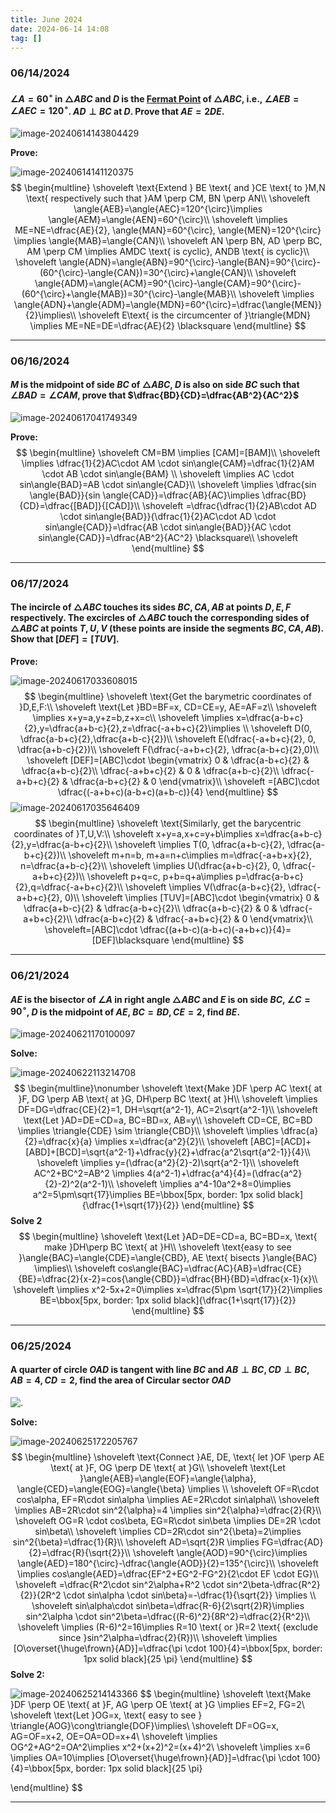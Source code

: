 ```yaml
---
title: June 2024
date: 2024-06-14 14:08
tag: []
---
```


### 06/14/2024

#### $\angle{A}=60^{\circ}$ in $\triangle{ABC}$ and $D$ is the [Fermat Point](https://en.wikipedia.org/wiki/Fermat_point) of $\triangle{ABC}$, i.e., $\angle{AEB}=\angle{AEC}=120^{\circ}$. $AD \perp BC$ at $D$. Prove that $AE=2DE$.

![image-20240614143804429](/assets/images/2024/image-20240614141234469.png)

**Prove:**

![image-20240614141120375](/assets/images/2024/image-20240614141120375.png)
$$
\begin{multline}
\shoveleft \text{Extend } BE \text{ and }CE \text{ to }M,N \text{ respectively such that }AM \perp CM, BN \perp AN\\
\shoveleft \angle{AEB}=\angle{AEC}=120^{\circ}\implies \angle{AEM}=\angle{AEN}=60^{\circ}\\
\shoveleft \implies ME=NE=\dfrac{AE}{2}, \angle{MAN}=60^{\circ}, \angle{MEN}=120^{\circ} \implies \angle{MAB}=\angle{CAN}\\
\shoveleft AN \perp BN, AD \perp BC, AM \perp CM \implies AMDC \text{ is cyclic}, ANDB \text{ is cyclic}\\
\shoveleft \angle{ADN}=\angle{ABN}=90^{\circ}-\angle{BAN}=90^{\circ}-(60^{\circ}-\angle{CAN})=30^{\circ}+\angle{CAN}\\
\shoveleft \angle{ADM}=\angle{ACM}=90^{\circ}-\angle{CAM}=90^{\circ}-(60^{\circ}+\angle{MAB})=30^{\circ}-\angle{MAB}\\
\shoveleft \implies \angle{ADN}+\angle{ADM}=\angle{MDN}=60^{\circ}=\dfrac{\angle{MEN}}{2}\implies\\
\shoveleft E\text{ is the circumcenter of }\triangle{MDN} \implies ME=NE=DE=\dfrac{AE}{2} \blacksquare
\end{multline}
$$

---

### 06/16/2024

#### $M$ is the midpoint of side $BC$ of $\triangle{ABC}$, $D$ is also on side $BC$ such that $\angle{BAD}=\angle{CAM}$, prove that $\dfrac{BD}{CD}=\dfrac{AB^2}{AC^2}$

![image-20240617041749349](/assets/images/2024/image-20240617021340154.png)

**Prove:**
$$
\begin{multline}
\shoveleft CM=BM \implies [CAM]=[BAM]\\
\shoveleft \implies \dfrac{1}{2}AC\cdot AM \cdot sin\angle{CAM}=\dfrac{1}{2}AM \cdot AB \cdot sin\angle{BAM} \\
\shoveleft \implies AC \cdot sin\angle{BAD}=AB \cdot sin\angle{CAD}\\
\shoveleft \implies \dfrac{sin \angle{BAD}}{sin \angle{CAD}}=\dfrac{AB}{AC}\implies \dfrac{BD}{CD}=\dfrac{[BAD]}{[CAD]}\\
\shoveleft =\dfrac{\dfrac{1}{2}AB\cdot AD \cdot sin\angle{BAD}}{\dfrac{1}{2}AC\cdot AD \cdot sin\angle{CAD}}=\dfrac{AB \cdot sin\angle{BAD}}{AC \cdot sin\angle{CAD}}=\dfrac{AB^2}{AC^2} \blacksquare\\
\shoveleft
\end{multline}
$$

---

### 06/17/2024

#### The incircle of $\triangle{ABC}$ touches its sides $BC, CA, AB$ at points $D,E,F$ respectively. The excircles of $\triangle{ABC}$ touch the corresponding sides of $\triangle{ABC}$ at points $T, U, V$ (these points are inside the segments $BC, CA, AB$). Show that $[DEF]=[TUV]$.

**Prove:**

![image-20240617033608015](/assets/images/2024/image-20240617033608015.png)
$$
\begin{multline}
\shoveleft \text{Get the barymetric coordinates of }D,E,F:\\
\shoveleft \text{Let }BD=BF=x, CD=CE=y, AE=AF=z\\
\shoveleft \implies x+y=a,y+z=b,z+x=c\\
\shoveleft \implies x=\dfrac{a-b+c}{2},y=\dfrac{a+b-c}{2},z=\dfrac{-a+b+c}{2}\implies \\
\shoveleft D(0, \dfrac{a-b+c}{2},\dfrac{a+b-c}{2})\\
\shoveleft E(\dfrac{-a+b+c}{2}, 0, \dfrac{a+b-c}{2})\\
\shoveleft F(\dfrac{-a+b+c}{2}, \dfrac{a-b+c}{2},0)\\
\shoveleft [DEF]=[ABC]\cdot
\begin{vmatrix}
0 & \dfrac{a-b+c}{2} & \dfrac{a+b-c}{2}\\
\dfrac{-a+b+c}{2} & 0 & \dfrac{a+b-c}{2}\\
\dfrac{-a+b+c}{2} & \dfrac{a-b+c}{2} & 0
\end{vmatrix}\\
\shoveleft =[ABC]\cdot \dfrac{(-a+b+c)(a-b+c)(a+b-c)}{4}
\end{multline}
$$
![image-20240617035646409](/assets/images/2024/image-20240617035646409.png)
$$
\begin{multline}
\shoveleft \text{Similarly, get the barycentric coordinates of }T,U,V:\\
\shoveleft x+y=a,x+c=y+b\implies x=\dfrac{a+b-c}{2},y=\dfrac{a-b+c}{2}\\
\shoveleft \implies T(0, \dfrac{a+b-c}{2}, \dfrac{a-b+c}{2})\\
\shoveleft m+n=b, m+a=n+c\implies m=\dfrac{-a+b+x}{2}, n=\dfrac{a+b-c}{2}\\
\shoveleft \implies U(\dfrac{a+b-c}{2}, 0, \dfrac{-a+b+c}{2})\\
\shoveleft p+q=c, p+b=q+a\implies p=\dfrac{a-b+c}{2},q=\dfrac{-a+b+c}{2}\\
\shoveleft \implies V(\dfrac{a-b+c}{2}, \dfrac{-a+b+c}{2}, 0)\\
\shoveleft \implies [TUV]=[ABC]\cdot
\begin{vmatrix}
0 & \dfrac{a+b-c}{2} & \dfrac{a-b+c}{2}\\
\dfrac{a+b-c}{2} & 0 & \dfrac{-a+b+c}{2}\\
\dfrac{a-b+c}{2} & \dfrac{-a+b+c}{2} & 0
\end{vmatrix}\\
\shoveleft=[ABC]\cdot \dfrac{(a+b-c)(a-b+c)(-a+b+c)}{4}=[DEF]\blacksquare
\end{multline}
$$

---

### 06/21/2024

#### $AE$ is the bisector of $\angle{A}$ in right angle $\triangle{ABC}$ and $E$ is on side $BC$, $\angle{C}=90^{\circ}$, $D$ is the midpoint of $AE$, $BC=BD, CE=2$, find $BE$.

![image-20240621170100097](/assets/images/2024/image-20240621170100097.png)

**Solve:**

![image-20240622113214708](/assets/images/2024/image-20240622113214708.png)
$$
\begin{multline}\nonumber
\shoveleft \text{Make }DF \perp AC \text{ at }F, DG \perp AB \text{ at }G, DH\perp BC \text{ at }H\\
\shoveleft \implies DF=DG=\dfrac{CE}{2}=1, DH=\sqrt{a^2-1}, AC=2\sqrt{a^2-1}\\
\shoveleft \text{Let }AD=DE=CD=a, BC=BD=x, AB=y\\
\shoveleft CD=CE, BC=BD \implies \triangle{CDE} \sim \triangle{CBD}\\
\shoveleft \implies \dfrac{a}{2}=\dfrac{x}{a} \implies x=\dfrac{a^2}{2}\\
\shoveleft [ABC]=[ACD]+[ABD]+[BCD]=\sqrt{a^2-1}+\dfrac{y}{2}+\dfrac{a^2\sqrt{a^2-1}}{4}\\
\shoveleft \implies y=(\dfrac{a^2}{2}-2)\sqrt{a^2-1}\\
\shoveleft AC^2+BC^2=AB^2
\implies 4(a^2-1)+\dfrac{a^4}{4}=(\dfrac{a^2}{2}-2)^2(a^2-1)\\
\shoveleft \implies a^4-10a^2+8=0\implies a^2=5\pm\sqrt{17}\implies BE=\bbox[5px, border: 1px solid black]{\dfrac{1+\sqrt{17}}{2}}
\end{multline}
$$
**Solve 2**
$$
\begin{multline}
\shoveleft \text{Let }AD=DE=CD=a, BC=BD=x, \text{ make }DH\perp BC \text{ at }H\\
\shoveleft \text{easy to see }\angle{BAC}=\angle{CDE}=\angle{CBD},  AE \text{ bisects }\angle{BAC} \implies\\
\shoveleft cos\angle{BAC}=\dfrac{AC}{AB}=\dfrac{CE}{BE}=\dfrac{2}{x-2}=cos{\angle{CBD}}=\dfrac{BH}{BD}=\dfrac{x-1}{x}\\
\shoveleft \implies x^2-5x+2=0\implies x=\dfrac{5\pm \sqrt{17}}{2}\implies BE=\bbox[5px, border: 1px solid black]{\dfrac{1+\sqrt{17}}{2}}
\end{multline}
$$

---

### 06/25/2024

#### A quarter of circle $OAD$ is tangent with line $BC$ and $AB \perp BC, CD \perp BC$, $AB=4, CD=2$, find the area of Circular sector $OAD$

![.](/assets/images/2024/image-20240625174303972.png)

**Solve:**

![image-20240625172205767](/assets/images/2024/image-20240625172054584.png)
$$
\begin{multline}
\shoveleft \text{Connect }AE, DE, \text{ let }OF \perp AE \text{ at }F, OG \perp DE \text{ at }G\\
\shoveleft \text{Let }\angle{AEB}=\angle{EOF}=\angle{\alpha}, \angle{CED}=\angle{EOG}=\angle{\beta} \implies \\
\shoveleft OF=R\cdot cos\alpha, EF=R\cdot sin\alpha \implies AE=2R\cdot sin\alpha\\
\shoveleft \implies AB=2R\cdot sin^2{\alpha}=4 \implies sin^2{\alpha}=\dfrac{2}{R}\\
\shoveleft OG=R \cdot cos\beta, EG=R\cdot sin\beta \implies DE=2R \cdot sin\beta\\
\shoveleft \implies CD=2R\cdot sin^2{\beta}=2\implies sin^2{\beta}=\dfrac{1}{R}\\
\shoveleft AD=\sqrt{2}R \implies FG=\dfrac{AD}{2}=\dfrac{R}{\sqrt{2}}\\
\shoveleft \angle{AOD}=90^{\circ}\implies \angle{AED}=180^{\circ}-\dfrac{\angle{AOD}}{2}=135^{\circ}\\
\shoveleft \implies cos\angle{AED}=\dfrac{EF^2+EG^2-FG^2}{2\cdot EF \cdot EG}\\
\shoveleft =\dfrac{R^2\cdot sin^2\alpha+R^2 \cdot sin^2\beta-\dfrac{R^2}{2}}{2R^2 \cdot sin\alpha \cdot sin\beta}=-\dfrac{1}{\sqrt{2}} \implies \\
\shoveleft sin\alpha\cdot sin\beta=\dfrac{R-6}{2\sqrt{2}R}\implies sin^2\alpha \cdot sin^2\beta=\dfrac{(R-6)^2}{8R^2}=\dfrac{2}{R^2}\\
\shoveleft \implies (R-6)^2=16\implies R=10 \text{ or }R=2 \text{ (exclude since }sin^2\alpha=\dfrac{2}{R})\\
\shoveleft \implies [O\overset{\huge\frown}{AD}]=\dfrac{\pi \cdot 100}{4}=\bbox[5px, border: 1px solid black]{25 \pi}
\end{multline}
$$
**Solve 2:**

![image-20240625214143366](/assets/images/2024/image-20240625214143366.png)
$$
\begin{multline}
\shoveleft \text{Make }DF \perp OE \text{ at }F, AG \perp OE \text{ at }G \implies  EF=2, FG=2\\
\shoveleft \text{Let }OG=x, \text{ easy to see } \triangle{AOG}\cong\triangle{DOF}\implies\\
\shoveleft DF=OG=x, AG=OF=x+2, OE=OA=OD=x+4\\
\shoveleft \implies OG^2+AG^2=OA^2\implies x^2+(x+2)^2=(x+4)^2\\
\shoveleft \implies x=6 \implies OA=10\implies [O\overset{\huge\frown}{AD}]=\dfrac{\pi \cdot 100}{4}=\bbox[5px, border: 1px solid black]{25 \pi}

\end{multline}
$$

---

